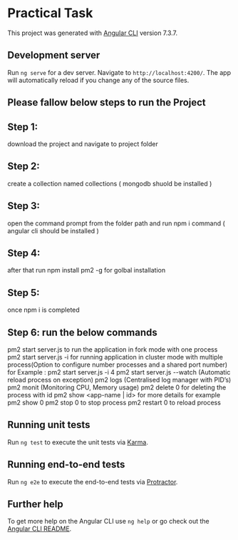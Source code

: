 # Practical Task

This project was generated with [Angular CLI](https://github.com/angular/angular-cli) version 7.3.7.

## Development server

Run `ng serve` for a dev server. Navigate to `http://localhost:4200/`. The app will automatically reload if you change any of the source files.

## Please fallow below steps to run the Project
## Step 1: 
   download the project and navigate to project folder
## Step 2:
   create a collection named collections ( mongodb shuold be installed )
## Step 3:
   open the command prompt from the folder path and run npm i command ( angular cli should be installed )
## Step 4:
   after that run npm install pm2 -g for golbal installation
## Step 5:
   once npm i is completed
## Step 6: run the below commands
   pm2 start server.js to run the application in fork mode with one process
   pm2 start server.js -i <number of process> for running application in cluster mode with multiple  process(Option to configure number    processes and a shared port number)
   for Example : pm2 start server.js -i 4
   pm2 start server.js --watch (Automatic reload process on exception)
   pm2 logs (Centralised log manager with PID’s)
   pm2 monit (Monitoring CPU, Memory usage)
   pm2 delete 0 for deleting the process with id
   pm2 show <app-name | id> for more details
   for example pm2 show 0 
   pm2 stop 0 to stop process 
   pm2 restart 0 to reload process
   
## Running unit tests

Run `ng test` to execute the unit tests via [Karma](https://karma-runner.github.io).

## Running end-to-end tests

Run `ng e2e` to execute the end-to-end tests via [Protractor](http://www.protractortest.org/).

## Further help

To get more help on the Angular CLI use `ng help` or go check out the [Angular CLI README](https://github.com/angular/angular-cli/blob/master/README.md).
